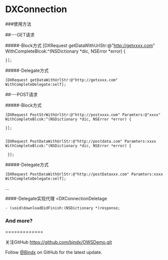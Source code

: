 # DXConnection


###使用方法

##---GET请求

#####-Block方式
    [DXRequest getDataWithUrlStr:@"http://getxxxx.com" WithCompleteBlcok:^(NSDictionary *dic, NSError   *error) {
        
    }];
    
#####-Delegate方式

    [DXRequest getDataWithUrlStr:@"http://getxxxx.com" WithCompleteDelegate:self];

    
##---POST请求

#####-Block方式

    [DXRequest PostStrWithUrlStr:@"http://postxxxx.com" Paramters:@"xxxx" WithCompleteBlcok:^(NSDictionary *dic, NSError *error) {
        
    }];
    
        
    [DXRequest PostDataWithUrlStr:@"http://postdata.com" Paramters:xxxx WithCompleteBlcok:^(NSDictionary *dic, NSError *error) {
       
     }];
    
    
#####-Delegate方式

    [DXRequest PostDataWithUrlStr:@"http://postDataxxx.com" Paramters:xxxx WithCompleteDelegate:self];


...

####-Delegate实现代理 <DXConnectionDeletage

```
- (void)downloadDidFinish:(NSDictionary *)response;
```


### And more?
=============


关注GitHub <https://github.com/bindx/OWSDemo.git>

Follow [@Bindx](https://github.com/bindx) on GitHub for the latest update.